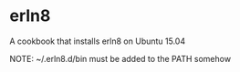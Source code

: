 # erln8

A cookbook that installs erln8 on Ubuntu 15.04

NOTE: ~/.erln8.d/bin must be added to the PATH somehow
